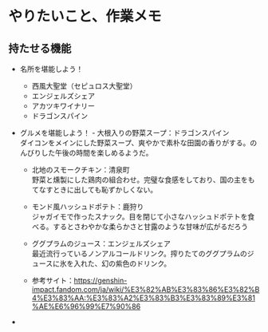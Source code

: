 # やりたいこと、作業メモ


## 持たせる機能
- 名所を堪能しよう！<br>
    - 西風大聖堂（セピュロス大聖堂）<br>
    - エンジェルズシェア<br>
    - アカツキワイナリー<br>
    - ドラゴンスパイン

- グルメを堪能しよう！
        - 大根入りの野菜スープ：ドラゴンスパイン<br>
    ダイコンをメインにした野菜スープ、爽やかで素朴な田園の香りがする。のんびりした午後の時間を楽しめるようだ。

    - 北地のスモークチキン：清泉町<br>
    野菜と燻製にした鶏肉の組合わせ。完璧な食感をしており、国の主をもてなすときに出しても恥ずかしくない。


    - モンド風ハッシュドポテト：鹿狩り<br>
    ジャガイモで作ったスナック。目を閉じて小さなハッシュドポテトを食べる。するとさわやかな柔らかさと甘露のような甘味が広がるだろう
    
    - ググプラムのジュース：エンジェルズシェア<br>
    最近流行っているノンアルコールドリンク。搾りたてのググプラムのジュースに氷を入れた、幻の紫色のドリンク。
    - 参考サイト：https://genshin-impact.fandom.com/ja/wiki/%E3%82%AB%E3%83%86%E3%82%B4%E3%83%AA:%E3%83%A2%E3%83%B3%E3%83%89%E3%81%AE%E6%96%99%E7%90%86
-   